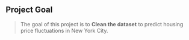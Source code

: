 ## Project Goal
> The goal of this project is to **Clean the dataset** to predict housing price fluctuations in New York City.      
   
  
   
  
 
 
 
